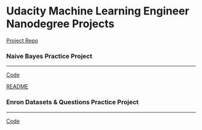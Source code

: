 # Udacity Machine Learning Engineer Nanodegree Projects

[Project Repo](https://github.com/udacity/machine-learning)

### Naive Bayes Practice Project
___
[Code](/projects/naive_bayes/spam_model.py)

[README](/projects/naive_bayes/README.md)

### Enron Datasets & Questions Practice Project
___
[Code](https://github.com/aktse/ud120-projects/blob/master/datasets_questions/explore_enron_data.py)
